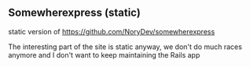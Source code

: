 ## Somewherexpress (static)

static version of https://github.com/NoryDev/somewherexpress

The interesting part of the site is static anyway, we don't do much races anymore and I don't want to keep maintaining the Rails app
